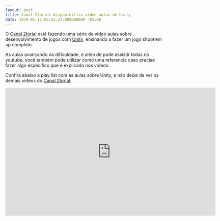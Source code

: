 ```yaml
---
layout: post
title: Canal 2torial disponibiliza video aulas de Unity
date: 1970-01-17 05:55:27.000000000 -03:00
---
```


O [Canal 2torial](https://www.youtube.com/channel/UCUbUB-p7Eu97Fr3kKzymQTw "2torial") está fazendo uma série de video aulas sobre desenvolvimento de jogos com [Unity](http://unity3d.com "Unity"), ensinando a fazer um jogo shoot’em up completo.

As aulas avançando na dificuldade, e além de pode assistir todas no youtube, você também pode utilizar como uma referencia caso precise fazer algo específico que é explicado nos videos.

Confira abaixo a play list com as aulas sobre Unity, e não deixe de ver os demais videos do [Canal 2torial](https://www.youtube.com/canal2torial "2torial").

<span class="embed-youtube" style="text-align:center; display: block;"><iframe allowfullscreen="true" class="youtube-player" frameborder="0" height="402" src="http://www.youtube.com/embed/videoseries?list=PLCTPFGzUO1oyLt9yVWOeQ0ANTqYAIgkg_&hl=en_US" type="text/html" width="660"></iframe></span>


